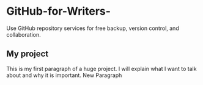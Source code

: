 # GitHub-for-Writers-
Use GitHub repository services for free backup, version control, and collaboration. 
<h2> My project </h2>
<p>This is my first paragraph of a huge project. I will explain what I want to talk about and why it is important. </p?
<p> New Paragraph </p>
